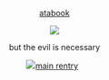 
<div align="center"> 
  
  [atabook](https://gojo.atabook.org/) 
 </div>

<p align="center"> <img src="https://i.imgur.com/rtTm2bv.png" > </p> 

<div align="center">

$\text{ but \ the \ evil \ is \ necessary}$ 
<div align="center"> <img src="https://graphic.neocities.org/ff2.gif"‎ ‎
  
   [main rentry](https://rentry.co/piro)  ‎ ‎  
 </div>
